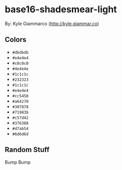 # base16-shadesmear-light

By: Kyle Giammarco (http://kyle.giammar.co)

## Colors

* `#dbdbdb`
* `#e4e4e4`
* `#c0c0c0`
* `#4e4e4e`
* `#1c1c1c`
* `#232323`
* `#1c1c1c`
* `#e4e4e4`
* `#cc5450`
* `#a64270`
* `#307878`
* `#71983b`
* `#c57d42`
* `#376388`
* `#d7ab54`
* `#6d6d6d`

## Random Stuff

Bump
Bump
